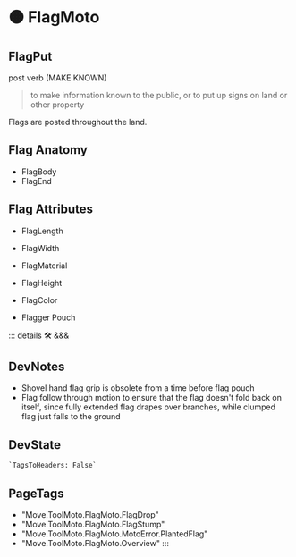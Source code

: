 
# 🟠 <moto>FlagMoto</moto>

## FlagPut

post verb (MAKE KNOWN)

> to make information known to the public, or to put up signs on land or other property

Flags are posted throughout the land.

## Flag Anatomy

- FlagBody
- FlagEnd

## Flag Attributes

- FlagLength
- FlagWidth
- FlagMaterial
- FlagHeight
- FlagColor

- Flagger Pouch

::: details 🛠 <dev>&&&</dev>

## DevNotes

- Shovel hand flag grip is obsolete from a time before flag pouch
- Flag follow through motion to ensure that the flag doesn't fold back on itself, since fully extended flag drapes over branches, while clumped flag just falls to the ground

## DevState

```py
`TagsToHeaders: False`
```

<h2>PageTags</h2>

- "Move.ToolMoto.FlagMoto.FlagDrop"
- "Move.ToolMoto.FlagMoto.FlagStump"
- "Move.ToolMoto.FlagMoto.MotoError.PlantedFlag"
- "Move.ToolMoto.FlagMoto.Overview"
:::
